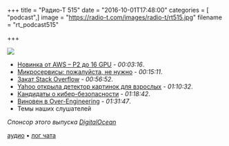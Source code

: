 +++
title = "Радио-Т 515"
date = "2016-10-01T17:48:00"
categories = [ "podcast",]
image = "https://radio-t.com/images/radio-t/rt515.jpg"
filename = "rt_podcast515"

+++

![](https://radio-t.com/images/radio-t/rt515.jpg)

- [Новинка от AWS – P2 до 16 GPU](https://aws.amazon.com/blogs/aws/new-p2-instance-type-for-amazon-ec2-up-to-16-gpus/) - *00:03:16*.
- [Микросервисы: пожалуйста, не нужно](https://habrahabr.ru/post/311208/) - *00:15:11*.
- [Закат Stack Overflow](https://habrahabr.ru/post/311322/) - *00:56:52*.
- [Yahoo открыла детектор картинок для взрослых](https://techcrunch.com/2016/09/30/yahoo-open-sources-its-porn-detecting-neural-network/) - *01:10:32*.
- [Кандидаты о кибер-безопасности](https://medium.com/@xParXnoiAx/stupid-candidates-cyber-security-fc36b6a779ca) - *01:18:42*.
- [Виновен в Over-Engineering](https://dzone.com/articles/are-you-guilty-of-over-engineering) - *01:31:47*.
- Темы наших слушателей

_Спонсор этого выпуска [DigitalOcean](https://www.digitalocean.com)_

[аудио](http://cdn.radio-t.com/rt_podcast515.mp3) • [лог чата](http://chat.radio-t.com/logs/radio-t-515.html)
<audio src="http://cdn.radio-t.com/rt_podcast515.mp3" preload="none"></audio>